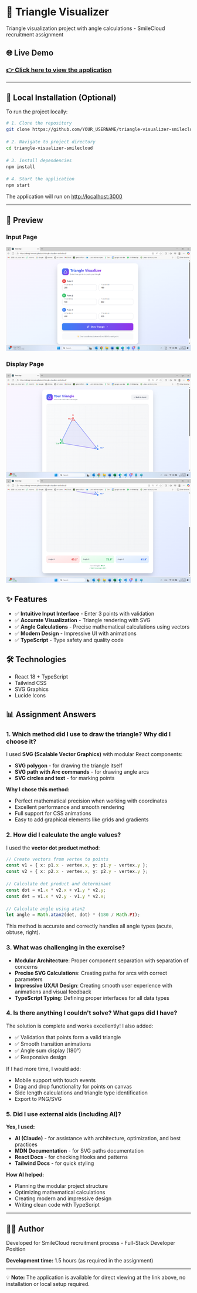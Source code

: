 # 🔺 Triangle Visualizer

Triangle visualization project with angle calculations - SmileCloud recruitment assignment

## 🌐 **Live Demo**

### **[👉 Click here to view the application](https://almog-hevroni.github.io/triangle-visualizer-smilecloud)**

---

## 🚀 **Local Installation (Optional)**

To run the project locally:

```bash
# 1. Clone the repository
git clone https://github.com/YOUR_USERNAME/triangle-visualizer-smilecloud.git

# 2. Navigate to project directory
cd triangle-visualizer-smilecloud

# 3. Install dependencies
npm install

# 4. Start the application
npm start
```

The application will run on [http://localhost:3000](http://localhost:3000)

---

## 📸 **Preview**

### Input Page

![Input Page](./screenshots/input_page.png)

### Display Page

![Display Page](./screenshots/displaypage_1.png)
![Display Page with Angles](./screenshots/displaypage_2.png)

## ✨ **Features**

- ✅ **Intuitive Input Interface** - Enter 3 points with validation
- ✅ **Accurate Visualization** - Triangle rendering with SVG
- ✅ **Angle Calculations** - Precise mathematical calculations using vectors
- ✅ **Modern Design** - Impressive UI with animations
- ✅ **TypeScript** - Type safety and quality code

## 🛠 **Technologies**

- React 18 + TypeScript
- Tailwind CSS
- SVG Graphics
- Lucide Icons

## 📊 **Assignment Answers**

### 1. Which method did I use to draw the triangle? Why did I choose it?

I used **SVG (Scalable Vector Graphics)** with modular React components:

- **SVG polygon** - for drawing the triangle itself
- **SVG path with Arc commands** - for drawing angle arcs
- **SVG circles and text** - for marking points

**Why I chose this method:**

- Perfect mathematical precision when working with coordinates
- Excellent performance and smooth rendering
- Full support for CSS animations
- Easy to add graphical elements like grids and gradients

### 2. How did I calculate the angle values?

I used the **vector dot product method**:

```typescript
// Create vectors from vertex to points
const v1 = { x: p1.x - vertex.x, y: p1.y - vertex.y };
const v2 = { x: p2.x - vertex.x, y: p2.y - vertex.y };

// Calculate dot product and determinant
const dot = v1.x * v2.x + v1.y * v2.y;
const det = v1.x * v2.y - v1.y * v2.x;

// Calculate angle using atan2
let angle = Math.atan2(det, dot) * (180 / Math.PI);
```

This method is accurate and correctly handles all angle types (acute, obtuse, right).

### 3. What was challenging in the exercise?

- **Modular Architecture**: Proper component separation with separation of concerns
- **Precise SVG Calculations**: Creating paths for arcs with correct parameters
- **Impressive UX/UI Design**: Creating smooth user experience with animations and visual feedback
- **TypeScript Typing**: Defining proper interfaces for all data types

### 4. Is there anything I couldn't solve? What gaps did I have?

The solution is complete and works excellently! I also added:

- ✅ Validation that points form a valid triangle
- ✅ Smooth transition animations
- ✅ Angle sum display (180°)
- ✅ Responsive design

If I had more time, I would add:

- Mobile support with touch events
- Drag and drop functionality for points on canvas
- Side length calculations and triangle type identification
- Export to PNG/SVG

### 5. Did I use external aids (including AI)?

**Yes, I used:**

- **AI (Claude)** - for assistance with architecture, optimization, and best practices
- **MDN Documentation** - for SVG paths documentation
- **React Docs** - for checking Hooks and patterns
- **Tailwind Docs** - for quick styling

**How AI helped:**

- Planning the modular project structure
- Optimizing mathematical calculations
- Creating modern and impressive design
- Writing clean code with TypeScript

---

## 👨‍💻 **Author**

Developed for SmileCloud recruitment process - Full-Stack Developer Position

**Development time:** 1.5 hours (as required in the assignment)

---

💡 **Note:** The application is available for direct viewing at the link above, no installation or local setup required.
